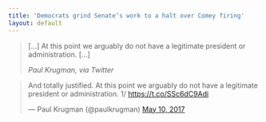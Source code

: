 ```yaml
---
title: 'Democrats grind Senate’s work to a halt over Comey firing'
layout: default
---
```


> […] At this point we arguably do not have a legitimate president or administration. […]
>
> <cite>Paul Krugman, via Twitter</cite>

<blockquote class="twitter-tweet"><p lang="en" dir="ltr">And totally justified. At this point we arguably do not have a legitimate president or administration. 1/ <a href="https://t.co/SSc6dC9Adi">https://t.co/SSc6dC9Adi</a></p>&mdash; Paul Krugman (@paulkrugman) <a href="https://twitter.com/paulkrugman/status/862395339604729858?ref_src=twsrc%5Etfw">May 10, 2017</a></blockquote> <script async src="https://platform.twitter.com/widgets.js" charset="utf-8"></script>
